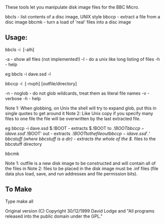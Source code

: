 These tools let you manipulate disk image files for the BBC Micro.

   bbcls - list contents of a disc image, UNIX style
   bbccp - extract a file from a disc image
   bbcmk - turn a load of 'real' files into a disc image

Usage:
---------
   bbcls -i <image> [-alh]
   
   -a - show all files (not implemented!)
   -l - do a unix like long listing of files
   -h - help

   eg bbcls -i dave.ssd -l

   bbccp -i <image> [-nvph] <file> [outfile/directory]
   
   -n - noglob - do not glob wildcards, treat them as literal file names
   -v - verbose
   -h - help

   Note 1: When globbing, on Unix the shell will try to expand glob, put this
   in single quotes to get around it
   Note 2: Like Unix copy if you specify many files to one file the file will
   be overwritten by the last extracted file.

   eg bbccp -i dave.ssd $.!BOOT
       - extracts $.!BOOT to $.!BOOT
      bbccp -i dave.ssd '$.!BOOT' out
       - extracts $.!BOOT to the file out
      bbccp -i dave.ssd '$.*' bbcstuff       (where bbcstuff is a dir)
       - extracts the whole of the $.* files to the bbcstuff directory

   bbcmk <outfile> <filelist>

   Note 1: outfile is a new disk image to be constructed and will contain
   all of the files in <filelist>
   Note 2: files to be placed in the disk image must be .inf files (file
   data plus load, save, and run addresses and file permission bits).

To Make
-------
Type make all


Original version (C) Copyright 30/12/1999 David Lodge and "All programs released into the public domain under the GPL."
